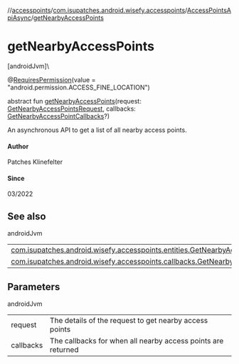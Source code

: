 //[accesspoints](../../../index.md)/[com.isupatches.android.wisefy.accesspoints](../index.md)/[AccessPointsApiAsync](index.md)/[getNearbyAccessPoints](get-nearby-access-points.md)

# getNearbyAccessPoints

[androidJvm]\

@[RequiresPermission](https://developer.android.com/reference/kotlin/androidx/annotation/RequiresPermission.html)(value = &quot;android.permission.ACCESS_FINE_LOCATION&quot;)

abstract fun [getNearbyAccessPoints](get-nearby-access-points.md)(request: [GetNearbyAccessPointsRequest](../../com.isupatches.android.wisefy.accesspoints.entities/-get-nearby-access-points-request/index.md), callbacks: [GetNearbyAccessPointCallbacks](../../com.isupatches.android.wisefy.accesspoints.callbacks/-get-nearby-access-point-callbacks/index.md)?)

An asynchronous API to get a list of all nearby access points.

#### Author

Patches Klinefelter

#### Since

03/2022

## See also

androidJvm

| | |
|---|---|
| [com.isupatches.android.wisefy.accesspoints.entities.GetNearbyAccessPointsRequest](../../com.isupatches.android.wisefy.accesspoints.entities/-get-nearby-access-points-request/index.md) |  |
| [com.isupatches.android.wisefy.accesspoints.callbacks.GetNearbyAccessPointCallbacks](../../com.isupatches.android.wisefy.accesspoints.callbacks/-get-nearby-access-point-callbacks/index.md) |  |

## Parameters

androidJvm

| | |
|---|---|
| request | The details of the request to get nearby access points |
| callbacks | The callbacks for when all nearby access points are returned |
